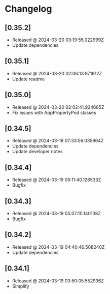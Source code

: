 # Changelog

## [0.35.2]

- Released @ 2024-03-20 03:19:55.022999Z
- Update dependencies

## [0.35.1]

- Released @ 2024-03-20 02:06:13.971912Z
- Update readme

## [0.35.0]

- Released @ 2024-03-20 02:02:41.924685Z
- Fix issues with AppPropertyPod classes

## [0.34.5]

- Released @ 2024-03-19 07:33:56.035964Z
- Update dependencies
- Update developer notes

## [0.34.4]

- Released @ 2024-03-19 05:11:40.126533Z
- Bugfix

## [0.34.3]

- Released @ 2024-03-19 05:07:10.140138Z
- Bugfix

## [0.34.2]

- Released @ 2024-03-19 04:40:46.508240Z
- Update dependencies

## [0.34.1]

- Released @ 2024-03-19 03:50:05.552936Z
- Simplify
